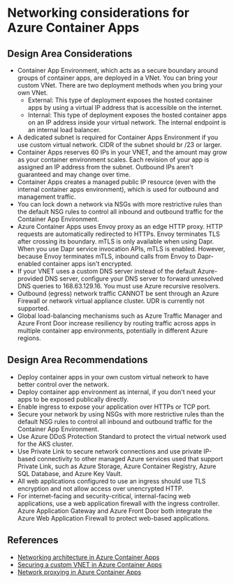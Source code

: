 # Networking considerations for Azure Container Apps

## Design Area Considerations

* Container App Environment, which acts as a secure boundary around groups of container apps, are deployed in a VNet. You can bring your custom VNet. There are two deployment methods when you bring your own VNet.
  * External: This type of deployment exposes the hosted container apps by using a virtual IP address that is accessible on the internet. 
  * Internal: This type of deployment exposes the hosted container apps on an IP address inside your virtual network. The internal endpoint is an internal load balancer. 
* A dedicated subnet is required for Container Apps Environment if you use custom virtual network. CIDR of the subnet should br /23 or larger.
* Container Apps reserves 60 IPs in your VNET, and the amount may grow as your container environment scales. Each revision of your app is assigned an IP address from the subnet.  Outbound IPs aren't guaranteed and may change over time.
* Container Apps creates a managed public IP resource (even with the internal container apps environment), which is used for outbound and management traffic. 
* You can lock down a network via NSGs with more restrictive rules than the default NSG rules to control all inbound and outbound traffic for the Container App Environment.
* Azure Container Apps uses Envoy proxy as an edge HTTP proxy. HTTP requests are automatically redirected to HTTPs. Envoy terminates TLS after crossing its boundary. mTLS is only available when using Dapr. When you use Dapr service invocation APIs, mTLS is enabled. However, because Envoy terminates mTLS, inbound calls from Envoy to Dapr-enabled container apps isn't encrypted.
* If your VNET uses a custom DNS server instead of the default Azure-provided DNS server, configure your DNS server to forward unresolved DNS queries to 168.63.129.16. You must use Azure recursive resolvers.
* Outbound (egress) network traffic CANNOT be sent through an Azure Firewall or network virtual appliance cluster. UDR is currently not supported.
* Global load-balancing mechanisms such as Azure Traffic Manager and Azure Front Door increase resiliency by routing traffic across apps in multiple container app environments, potentially in different Azure regions.
  

## Design Area Recommendations
  
* Deploy container apps in your own custom virtual network to have better control over the network.
* Deploy container app environment as internal, if you don't need your apps to be exposed publically directly.
* Enable ingress to expose your application over HTTPs or TCP port.
* Secure your network by using NSGs with more restrictive rules than the default NSG rules to control all inbound and outbound traffic for the Container App Environment.
* Use Azure DDoS Protection Standard to protect the virtual network used for the AKS cluster.
* Use Private Link to secure network connections and use private IP-based connectivity to other managed Azure services used that support Private Link, such as Azure Storage, Azure Container Registry, Azure SQL Database, and Azure Key Vault.
* All web applications configured to use an ingress should use TLS encryption and not allow access over unencrypted HTTP.
* For internet-facing and security-critical, internal-facing web applications, use a web application firewall with the ingress controller. Azure Application Gateway and Azure Front Door both integrate the Azure Web Application Firewall to protect web-based applications.
   
## References

- [Networking architecture in Azure Container Apps](https://learn.microsoft.com/en-us/azure/container-apps/networking)
- [Securing a custom VNET in Azure Container Apps](https://learn.microsoft.com/en-us/azure/container-apps/firewall-integration)
- [Network proxying in Azure Container Apps](https://learn.microsoft.com/en-us/azure/container-apps/network-proxy)
  
